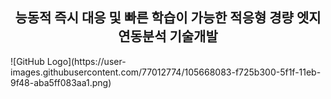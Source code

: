 <center>
<h2> 능동적 즉시 대응 및 빠른 학습이 가능한 적응형 경량 엣지 연동분석 기술개발 </h2>
</center>
![GitHub Logo](https://user-images.githubusercontent.com/77012774/105668083-f725b300-5f1f-11eb-9f48-aba5ff083aa1.png)

